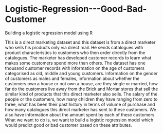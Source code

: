 # Logistic-Regression---Good-Bad-Customer
Building a logistic regression model using R

This is a direct marketing dataset and this dataset is from a direct marketer who sells his products only via direct mail. 
He sends catalogues with product characteristics to customers who then order directly from the catalogues. 
The marketer has developed customer records to learn what makes some customers spend more than others. 
The dataset has one thousand customer records with information on the age of customers categorised as old, middle and young customers. 
Information on the gender of customers as males and females, information about whether the customers own a house or not own a house, are they single or married, 
how far do the customers live away from the Brick and Mortar stores that sell the similar kind of products that this direct marketer also sells. 
The salary of the people or the customers, how many children they have ranging from zero to three, what has been their past history in terms of volume 
of purchase and how many catalogues this direct marketer has sent to these customers. We also have information about the amount spent by each of these customers. 
What we want to do is, we want to build a logistic regression model which would predict good or bad customer based on these attributes.
